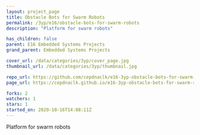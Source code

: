 ```yaml
---
layout: project_page
title: Obstacle Bots for Swarm Robots
permalink: /3yp/e16/obstacle-bots-for-swarm-robots
description: "Platform for swarm robots"

has_children: false
parent: E16 Embedded Systems Projects
grand_parent: Embedded Systems Projects

cover_url: /data/categories/3yp/cover_page.jpg
thumbnail_url: /data/categories/3yp/thumbnail.jpg

repo_url: https://github.com/cepdnaclk/e16-3yp-obstacle-bots-for-swarm-robots
page_url: https://cepdnaclk.github.io/e16-3yp-obstacle-bots-for-swarm-robots

forks: 2
watchers: 1
stars: 1
started_on: 2020-10-16T14:08:11Z
---
```

Platform for swarm robots

